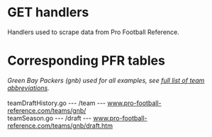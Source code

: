 # GET handlers
Handlers used to scrape data from Pro Football Reference.

# Corresponding PFR tables
*Green Bay Packers (gnb) used for all examples, see [full list of team abbreviations](https://github.com/BREISAMU/pro-football-reference-api/blob/main/teams.txt).* <br /><br />
teamDraftHistory.go --- /team --- www.pro-football-reference.com/teams/gnb/ <br />
teamSeason.go --- /draft --- www.pro-football-reference.com/teams/gnb/draft.htm <br />
